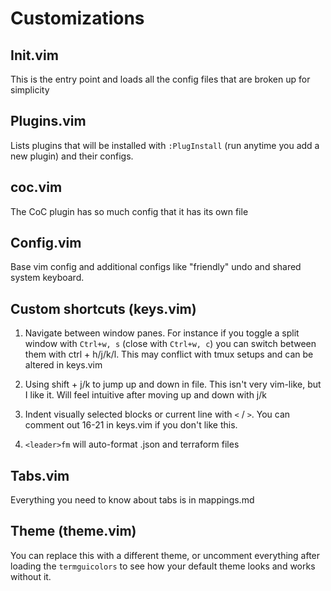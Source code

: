 # Customizations

## Init.vim

This is the entry point and loads all the config files that are broken up for simplicity

## Plugins.vim

Lists plugins that will be installed with `:PlugInstall` (run anytime you add a new plugin) and their configs.

## coc.vim

The CoC plugin has so much config that it has its own file

## Config.vim

Base vim config and additional configs like "friendly" undo and shared system keyboard.

## Custom shortcuts (keys.vim)

1. Navigate between window panes. For instance if you toggle a split window with `Ctrl+w, s` (close with `Ctrl+w, c`) you can switch between them with ctrl + h/j/k/l. This may conflict with tmux setups and can be altered in keys.vim

2. Using shift + j/k to jump up and down in file. This isn't very vim-like, but I like it. Will feel intuitive after moving up and down with j/k

3. Indent visually selected blocks or current line with `<` / `>`. You can comment out 16-21 in keys.vim if you don't like this.

4. `<leader>fm` will auto-format .json and terraform files

## Tabs.vim

Everything you need to know about tabs is in mappings.md 

## Theme (theme.vim)

You can replace this with a different theme, or uncomment everything after loading the `termguicolors` to see how your default theme looks and works without it.
